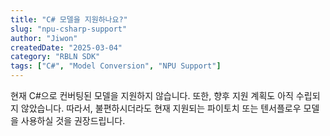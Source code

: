 ```yaml
---
title: "C# 모델을 지원하나요?"
slug: "npu-csharp-support"
author: "Jiwon"
createdDate: "2025-03-04"
category: "RBLN SDK"
tags: ["C#", "Model Conversion", "NPU Support"]
---
```

현재 C#으로 컨버팅된 모델을 지원하지 않습니다. 또한, 향후 지원 계획도 아직 수립되지 않았습니다. 따라서, 불편하시더라도 현재 지원되는 파이토치 또는 텐서플로우 모델을 사용하실 것을 권장드립니다.
